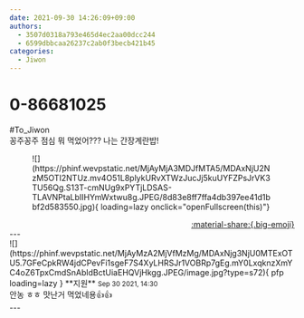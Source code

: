 ```yaml
---
date: 2021-09-30 14:26:09+09:00
authors:
  - 3507d0318a793e465d4ec2aa00dcc244
  - 6599dbbcaa26237c2ab0f3becb421b45
categories:
  - Jiwon
---
```


# 0-86681025

<div class="post-container" markdown="1">
<div class="content-container md-sidebar__scrollwrap" markdown="1">

\#To_Jiwon<br>꽁주꽁주 점심 뭐 먹었어??? 나는 간장계란밥!
<figure markdown="1">
![](https://phinf.wevpstatic.net/MjAyMjA3MDJfMTA5/MDAxNjU2NzM5OTI2NTUz.mv4O51L8plykURvXTWzJucJj5kuUYFZPsJrVK3TU56Qg.S13T-cmNUg9xPYTjLDSAS-TLAVNPtaLbIIHYmWxtwu8g.JPEG/8d83e8ff7ffa4db397ee41d1bbf2d583550.jpg){ loading=lazy onclick="openFullscreen(this)"}
</figure>


</div>
</div>

<div style="text-align: right;" markdown="1">
<a href="https://weverse.io/fromis9/fanpost/0-86681025" style="text-align: right;">:material-share:{.big-emoji}</a>
</div>
---

<div class="comments-container md-sidebar__scrollwrap" markdown="1">
<div class="comment" markdown="1">
<div class='id-container' markdown="1">
![](https://phinf.wevpstatic.net/MjAyMzA2MjVfMzMg/MDAxNjg3NjU0MTExOTU5.7GFeCpkRW4jdCPevFi1sgeF7S4XyLHRSJr1VOBRp7gEg.mY0LxqknzXmYC4oZ6TpxCmdSnAbldBctUiaEHQVjHkgg.JPEG/image.jpg?type=s72){ pfp loading=lazy }
**<span class="artist">지원</span>** <small>Sep 30 2021, 14:30</small><br>
</div>
<div class='comment-body' markdown="1">
안농 ㅎㅎ 맛난거 먹었네용👍👍
</div>
</div>
</div>
---

